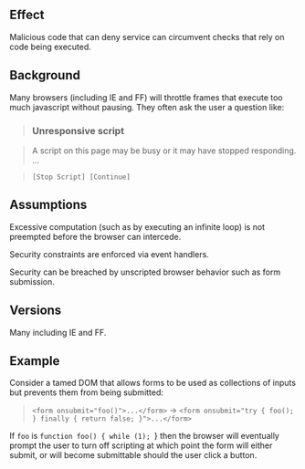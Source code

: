 ## Effect ##
Malicious code that can deny service can circumvent checks that rely on code being executed.


## Background ##
Many browsers (including IE and FF) will throttle frames that execute too much javascript without pausing.  They often ask the user a question like:

> ### Unresponsive script ###

> A script on this page may be busy or it may have stopped responding.  ...

> `[Stop Script] [Continue]`



## Assumptions ##
Excessive computation (such as by executing an infinite loop) is not preempted before the browser can intercede.

Security constraints are enforced via event handlers.

Security can be breached by unscripted browser behavior such as form submission.



## Versions ##
Many including IE and FF.



## Example ##
Consider a tamed DOM that allows forms to be used as collections of inputs but prevents them from being submitted:
> `<form onsubmit="foo()">...</form>`
> → `<form onsubmit="try { foo(); } finally { return false; }">...</form>`

If `foo` is `function foo() { while (1); `} then the browser will eventually prompt the user to turn off scripting at which point the form will either submit, or will become submittable should the user click a button.